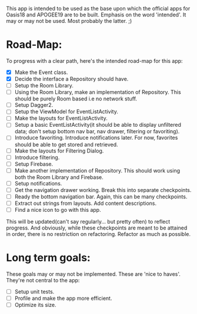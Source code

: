 This app is intended to be used as the base upon which the official apps for Oasis18 and APOGEE19 are to be built. Emphasis on the word 'intended'. It may or may not be used. Most probably the latter. ;)

# Road-Map:

To progress with a clear path, here's the intended road-map for this app:
- [X] Make the Event class.
- [X] Decide the interface a Repository should have.
- [ ] Setup the Room Library.
- [ ] Using the Room Library, make an implementation of Repository. This should be purely Room based i.e no network stuff.
- [ ] Setup Dagger2.
- [ ] Setup the ViewModel for EventListActivity.
- [ ] Make the layouts for EventListActivity.
- [ ] Setup a basic EventListActivity(it should be able to display unfiltered data; don't setup bottom nav bar, nav drawer, filtering or favoriting).
- [ ] Introduce favoriting. Introduce notifications later. For now, favorites should be able to get stored and retrieved.
- [ ] Make the layouts for Filtering Dialog.
- [ ] Introduce filtering.
- [ ] Setup Firebase.
- [ ] Make another implementation of Repository. This should work using both the Room Library and Firebase.
- [ ] Setup notifications.
- [ ] Get the navigation drawer working. Break this into separate checkpoints.
- [ ] Ready the bottom navigation bar. Again, this can be many checkpoints.
- [ ] Extract out strings from layouts. Add content descriptions.
- [ ] Find a nice icon to go with this app.

This will be updated(can't say regularly... but pretty often) to reflect progress. And obviously, while these checkpoints are meant to be attained in order, there is no restriction on refactoring. Refactor as much as possible.


# Long term goals:

These goals may or may not be implemented. These are 'nice to haves'. They're not central to the app:
- [ ] Setup unit tests.
- [ ] Profile and make the app more efficient.
- [ ] Optimize its size.
